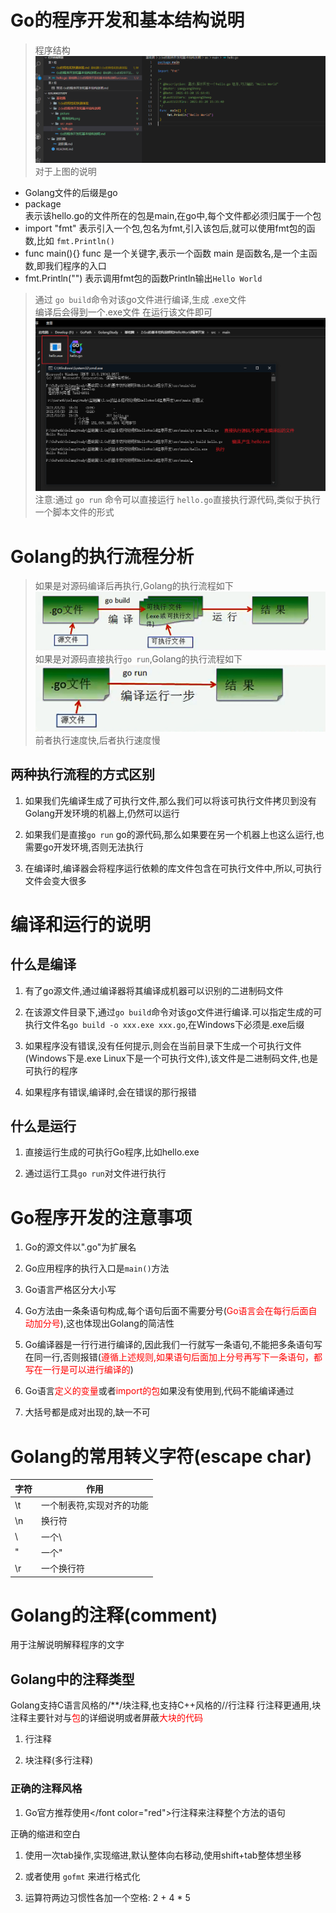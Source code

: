 # Go的程序开发和基本结构说明

> 程序结构
> ![程序结构.png](./picture/程序结构.png)
> 对于上图的说明

- Golang文件的后缀是go  
- package  
    表示该hello.go的文件所在的包是main,在go中,每个文件都必须归属于一个包
- import "fmt"
    表示引入一个包,包名为fmt,引入该包后,就可以使用fmt包的函数,比如 `fmt.Println()`
- func main(){}
    func 是一个关键字,表示一个函数
    main 是函数名,是一个主函数,即我们程序的入口
- fmt.Println("")
    表示调用fmt包的函数Println输出`Hello World`

> 通过 `go build`命令对该go文件进行编译,生成 .exe文件  
> 编译后会得到一个.exe文件 在运行该文件即可
> ![编译执行go文件.png](./picture/编译执行go文件.png)
> 注意:通过 `go run` 命令可以直接运行 `hello.go`直接执行源代码,类似于执行一个脚本文件的形式

# Golang的执行流程分析

> 如果是对源码编译后再执行,Golang的执行流程如下  
> ![go的执行流程-编译后.png](./picture/go的执行流程-编译后.png)  
> 如果是对源码直接执行`go run`,Golang的执行流程如下  
> ![go的执行流程-未编译.png](./picture/go的执行流程-未编译-gorun.png)  
> 前者执行速度快,后者执行速度慢

## 两种执行流程的方式区别

1. 如果我们先编译生成了可执行文件,那么我们可以将该可执行文件拷贝到没有Golang开发环境的机器上,仍然可以运行

2. 如果我们是直接`go run` go的源代码,那么如果要在另一个机器上也这么运行,也需要go开发环境,否则无法执行

3. 在编译时,编译器会将程序运行依赖的库文件包含在可执行文件中,所以,可执行文件会变大很多

# 编译和运行的说明

## 什么是编译

1. 有了go源文件,通过编译器将其编译成机器可以识别的二进制码文件

2. 在该源文件目录下,通过`go build`命令对该go文件进行编译.可以指定生成的可执行文件名`go build -o xxx.exe xxx.go`,在Windows下必须是.exe后缀

3. 如果程序没有错误,没有任何提示,则会在当前目录下生成一个可执行文件(Windows下是.exe Linux下是一个可执行文件),该文件是二进制码文件,也是可执行的程序

4. 如果程序有错误,编译时,会在错误的那行报错

## 什么是运行

1. 直接运行生成的可执行Go程序,比如hello.exe

2. 通过运行工具`go run`对文件进行执行

# Go程序开发的注意事项

1. Go的源文件以".go"为扩展名

2. Go应用程序的执行入口是`main()`方法

3. Go语言严格区分大小写

4. Go方法由一条条语句构成,每个语句后面不需要分号(<font color="red">Go语言会在每行后面自动加分号</font>),这也体现出Golang的简洁性

5. Go编译器是一行行进行编译的,因此我们一行就写一条语句,不能把多条语句写在同一行,否则报错(<font color="red">遵循上述规则,如果语句后面加上分号再写下一条语句，都写在一行是可以进行编译的</font>)

6. Go语言<font color="red">定义的变量</font>或者<font color="red">import的包</font>如果没有使用到,代码不能编译通过

7. 大括号都是成对出现的,缺一不可

# Golang的常用转义字符(escape char)

| 字符 | 作用                      |
| ---- | ------------------------- |
| \t   | 一个制表符,实现对齐的功能 |
| \n   | 换行符                    |
| \\   | 一个\                     |
| \"   | 一个"                     |
| \r   | 一个换行符                |

# Golang的注释(comment)

用于注解说明解释程序的文字

## Golang中的注释类型

Golang支持C语言风格的/**/块注释,也支持C++风格的//行注释 行注释更通用,块注释主要针对与<font color="red">包</font>的详细说明或者屏蔽<font color="red">大块的代码</font>

1. 行注释

2. 块注释(多行注释)

### 正确的注释风格

1. Go官方推荐使用</font color="red">行注释</font>来注释整个方法的语句

正确的缩进和空白

1. 使用一次tab操作,实现缩进,默认整体向右移动,使用shift+tab整体想坐移

2. 或者使用 `gofmt` 来进行格式化

3. 运算符两边习惯性各加一个空格: 2 + 4 * 5
